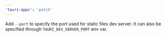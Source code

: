 ```yaml
---
'tauri-apps': 'patch'
---
```


Add `--port` to specify the port used for static files dev server. It can also be specified through `TAURI_DEV_SERVER_PORT` env var.
